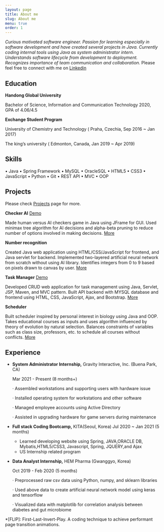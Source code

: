 ```yaml
---
layout: page
title: About me
slug: About me
menu: true
order: 1
---
```


*Curious motivated software engineer. Passion for learning especially in software development and have created several projects in Java. Currently coding internal tools using Java as system administrator intern. Understands software lifecycle from development to deployment. Recognizes importance of team communication and collaboration.* Please feel free to connect with me on <a href="https://kr.linkedin.com/in/yeji/en-us?trk=profile-badge">Linkedin</a>

## Education

**Handong Global University**

Bachelor of Science, Information and Communication Technology  2020, GPA of 4.06/4.5 

**Exchange Student Program**

University of Chemistry and Technology ( Praha, Czechia, Sep  2016 ~ Jan 2017)

The king’s university ( Edmonton, Canada, Jan 2019 ~ Apr 2019)

## Skills

 • Java  •  Spring Framework  •  MySQL  •  OracleSQL •  HTML5  •  CSS3  •  JavaScript  • Python   • Git  • REST API • MVC • OOP

## Projects

Please check [Projects](https://yejip.com/project/) page for more.

**Checker AI** [Demo](https://yejip.com/pro/Checker/checkerAI_demo.html)

Made human versus AI checkers game in Java using JFrame for GUI. Used minimax tree algorithm for AI decisions and alpha-beta pruning to reduce number of options involved in making decisions. [More](https://yejip.com/pro/Checker.html)

**Number recognition** 

Created Java web application using HTML/CSS/JavaScript for frontend, and Java servlet for backend. Implemented two-layered artificial neural network from scratch without using AI library. Identifies integers from 0 to 9 based on pixels drawn to canvas by user. [More]( [https://yejip.com/pro/ANN.html])

**Task Manager** [Demo](https://task-manager-simple.herokuapp.com/)

Developed CRUD web application for task management using Java, Servlet, JSP, Maven, and MVC pattern. Built API backend with MYSQL database and frontend using HTML, CSS, JavaScript, Ajax, and Bootstrap. [More](https://yejip.com/project/spring.html)

**Scheduler**

Built scheduler inspired by personal interest in biology using Java and OOP. Takes educational courses as inputs and uses algorithm influenced by theory of evolution by natural selection. Balances constraints of variables such as class size, professors, etc. to schedule all courses without conflicts. [More](https://yejip.com/pro/GA.html)

## Experience

- **System Administrator Internship,** Gravity Interactive, Inc. (Buena Park, CA)

  Mar 2021 - Present (8 months+) 

  ·    Assembled workstations and supporting users with hardware issue

  ·    Installed operating system for workstations and other software

  ·    Managed employee accounts using Active Directory

  ·    Assisted in upgrading hardware for game servers during maintenance

- **Full stack Coding Bootcamp,** KITA(Seoul, Korea) Jul 2020 ~ Jan 2021 (5 months)

  - Learned developing website using Spring,  JAVA,ORACLE DB, Mybatis,HTML5/CSS3, Javascript, Spring, JQUERY,and Ajax
  - US Internship related program

- **Data Analyst Internship,** HEM Pharma (Gwanggyo, Korea)

  Oct 2019 - Feb 2020 (5 months)

  ·    Preprocessed raw csv data using Python, numpy, and sklearn libraries

  ·    Used above data to create artificial neural network model using keras and tensorflow

  ·    Visualized data with matplotlib for correlation analysis between diabetes and gut microbiome

*[FLIP]: First-Last-Invert-Play. A coding technique to achieve performant page transition animations.